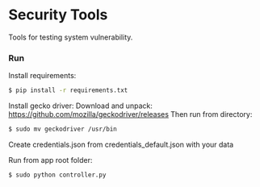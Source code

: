 # Security Tools
Tools for testing system vulnerability.
### Run
Install requirements:
```sh
$ pip install -r requirements.txt
```
Install gecko driver:
Download and unpack: https://github.com/mozilla/geckodriver/releases
Then run from directory:
```sh
$ sudo mv geckodriver /usr/bin
```
Create credentials.json from credentials_default.json with your data

Run from app root folder:
```sh
$ sudo python controller.py
```